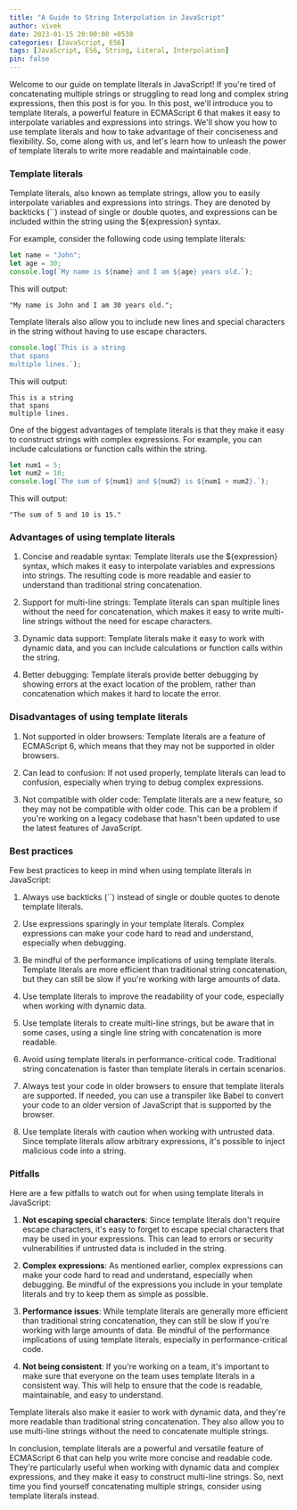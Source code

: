 ```yaml
---
title: "A Guide to String Interpolation in JavaScript"
author: vivek
date: 2023-01-15 20:00:00 +0530
categories: [JavaScript, ES6]
tags: [JavaScript, ES6, String, Literal, Interpolation]
pin: false
---
```


Welcome to our guide on template literals in JavaScript! If you're tired of concatenating multiple strings or struggling to read long and complex string expressions, then this post is for you. In this post, we'll introduce you to template literals, a powerful feature in ECMAScript 6 that makes it easy to interpolate variables and expressions into strings. We'll show you how to use template literals and how to take advantage of their conciseness and flexibility. So, come along with us, and let's learn how to unleash the power of template literals to write more readable and maintainable code.

### Template literals

Template literals, also known as template strings, allow you to easily interpolate variables and expressions into strings. They are denoted by backticks (``) instead of single or double quotes, and expressions can be included within the string using the ${expression} syntax.

For example, consider the following code using template literals:

```javascript
let name = "John";
let age = 30;
console.log(`My name is ${name} and I am ${age} years old.`);
```

This will output:

```console
"My name is John and I am 30 years old.";
```

Template literals also allow you to include new lines and special characters in the string without having to use escape characters.

```javascript
console.log(`This is a string
that spans
multiple lines.`);
```

This will output:

```console
This is a string
that spans
multiple lines.
```

One of the biggest advantages of template literals is that they make it easy to construct strings with complex expressions. For example, you can include calculations or function calls within the string.

```javascript
let num1 = 5;
let num2 = 10;
console.log(`The sum of ${num1} and ${num2} is ${num1 + num2}.`);
```

This will output:

```console
"The sum of 5 and 10 is 15."
```

### Advantages of using template literals

1. Concise and readable syntax: Template literals use the ${expression} syntax, which makes it easy to interpolate variables and expressions into strings. The resulting code is more readable and easier to understand than traditional string concatenation.

2. Support for multi-line strings: Template literals can span multiple lines without the need for concatenation, which makes it easy to write multi-line strings without the need for escape characters.

3. Dynamic data support: Template literals make it easy to work with dynamic data, and you can include calculations or function calls within the string.

4. Better debugging: Template literals provide better debugging by showing errors at the exact location of the problem, rather than concatenation which makes it hard to locate the error.

### Disadvantages of using template literals

1. Not supported in older browsers: Template literals are a feature of ECMAScript 6, which means that they may not be supported in older browsers.

2. Can lead to confusion: If not used properly, template literals can lead to confusion, especially when trying to debug complex expressions.

3. Not compatible with older code: Template literals are a new feature, so they may not be compatible with older code. This can be a problem if you're working on a legacy codebase that hasn't been updated to use the latest features of JavaScript.

### Best practices

Few best practices to keep in mind when using template literals in JavaScript:

1. Always use backticks (``) instead of single or double quotes to denote template literals.

2. Use expressions sparingly in your template literals. Complex expressions can make your code hard to read and understand, especially when debugging.

3. Be mindful of the performance implications of using template literals. Template literals are more efficient than traditional string concatenation, but they can still be slow if you're working with large amounts of data.

4. Use template literals to improve the readability of your code, especially when working with dynamic data.

5. Use template literals to create multi-line strings, but be aware that in some cases, using a single line string with concatenation is more readable.

6. Avoid using template literals in performance-critical code. Traditional string concatenation is faster than template literals in certain scenarios.

7. Always test your code in older browsers to ensure that template literals are supported. If needed, you can use a transpiler like Babel to convert your code to an older version of JavaScript that is supported by the browser.

8. Use template literals with caution when working with untrusted data. Since template literals allow arbitrary expressions, it's possible to inject malicious code into a string.

### Pitfalls

Here are a few pitfalls to watch out for when using template literals in JavaScript:

1. **Not escaping special characters**: Since template literals don't require escape characters, it's easy to forget to escape special characters that may be used in your expressions. This can lead to errors or security vulnerabilities if untrusted data is included in the string.

2. **Complex expressions**: As mentioned earlier, complex expressions can make your code hard to read and understand, especially when debugging. Be mindful of the expressions you include in your template literals and try to keep them as simple as possible.

3. **Performance issues**: While template literals are generally more efficient than traditional string concatenation, they can still be slow if you're working with large amounts of data. Be mindful of the performance implications of using template literals, especially in performance-critical code.

4. **Not being consistent**: If you're working on a team, it's important to make sure that everyone on the team uses template literals in a consistent way. This will help to ensure that the code is readable, maintainable, and easy to understand.

Template literals also make it easier to work with dynamic data, and they're more readable than traditional string concatenation. They also allow you to use multi-line strings without the need to concatenate multiple strings.

In conclusion, template literals are a powerful and versatile feature of ECMAScript 6 that can help you write more concise and readable code. They're particularly useful when working with dynamic data and complex expressions, and they make it easy to construct multi-line strings. So, next time you find yourself concatenating multiple strings, consider using template literals instead.
